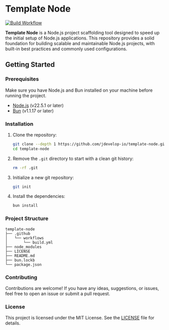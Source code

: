 # Template Node

[![Build Workflow](https://github.com/jdevelop-io/template-node/actions/workflows/build.yml/badge.svg)](https://github.com/jdevelop-io/template-node/actions/workflows/build.yml)

**Template Node** is a Node.js project scaffolding tool designed to speed up the initial setup of Node.js applications.
This repository provides a solid foundation for building scalable and maintainable Node.js projects, with built-in best practices and commonly used configurations.

## Getting Started

### Prerequisites

Make sure you have Node.js and Bun installed on your machine before running the project.

- [Node.js](https://nodejs.org/) (v22.5.1 or later)
- [Bun](https://bun.js.org/) (v1.1.17 or later)

### Installation

1. Clone the repository:
   ```bash
   git clone --depth 1 https://github.com/jdevelop-io/template-node.git
   cd template-node
   ```

2. Remove the `.git` directory to start with a clean git history:
   ```bash
   rm -rf .git
   ```

3. Initialize a new git repository:
   ```bash
   git init
   ```

4. Install the dependencies:
   ```bash
   bun install
   ```

### Project Structure

```plaintext
template-node
├── .github
│   └── workflows
│       └── build.yml
├── node_modules
├── LICENSE
├── README.md
├── bun.lockb
└── package.json
```

### Contributing

Contributions are welcome! If you have any ideas, suggestions, or issues, feel free to open an issue or submit a pull request.

### License

This project is licensed under the MIT License. See the [LICENSE](LICENSE) file for details.
